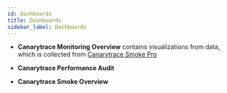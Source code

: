 ```yaml
---
id: dashboards
title: Dashboards
sidebar_label: Dashboards
---
```



- **Canarytrace Monitoring Overview** contains visualizations from data, which is collected from [Canarytrace Smoke Pro](/docs/why/edition)

- **Canarytrace Performance Audit**

- **Canarytrace Smoke Overview**
